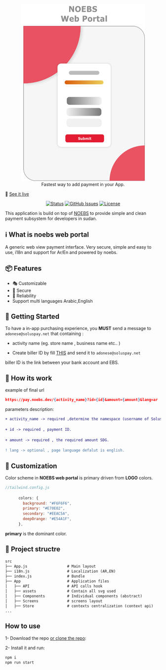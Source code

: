 <p align="center">
    <a href="https://soluspay.net">
      <img alt="NOEBS web portal" width="400" src=".github/NOEBS web portal.png">
    </a><br>
    Fastest way to add payment in your App.
</p>

🚀 [See it live](https://pay.noebs.dev/noebs?id=noebs&amount=50)

<div align="center">

[![Status](https://img.shields.io/badge/status-active-success.svg)]()
[![GitHub Issues](https://img.shields.io/github/issues/ahmadadlan11/noebs-web-portal)](https://github.com/ahmadadlan11/noebs-web-portal/issues)
[![License](https://img.shields.io/badge/license-MIT-blue.svg)](/LICENSE)

</div>

This application is build on top of [NOEBS](https://github.com/adonese/noebs/) to provide simple and clean payment subsystem for developers in sudan.

## ℹ️ What is noebs web portal

A generic web view payment interface. Very secure, simple and easy to use, i18n and support for Ar/En and powered by noebs.

## 📦 Features

- :performing_arts: Customizable
- :beginner: Secure
- :100: Reliability
- Support multi languages Arabic,English

## 🏁 Getting Started

To have a in-app purchasing experience, you **MUST** send a message to `adonese@soluspay.net` that containing :
- activity name (eg. store name , business name etc.. )

- Create biller ID by fill [THIS](https://github.com/ahmadadlan11/noebs-web-portal/raw/master/.github/Biller%20registration%20%20form.docx) and send it to `adonese@soluspay.net`

biller ID is the link between your bank account and EBS.


## :wrench: How its work

example of final url

```json
https://pay.noebs.dev/{activity_name}?id={id}&amount={amount}&lang=ar
```

parameters description:

```diff
+ activity_name -> required ,determine the namespace (username of Solus account)

+ id -> required , payment ID.

+ amount -> required , the required amount SDG.

! lang -> optional , page language defalut is english.

```

## :rainbow: Customization

Color scheme in **NOEBS web portal** is primary driven from **LOGO** colors.

```js
//tailwind.config.js

      colors: {
        background: "#F6F6F6",
        primary: "#E70E02",
        secondary: "#EEAC5A",
        deepOrange: "#E54A1F",
      },

```

**primary** is the dominant color.

## :scroll: Project structre

    src
    ├── App.js                  # Main layout
    ├── i18n.js                 # Localization (AR,EN)
    ├── index.js                # Bundle
    ├── App                     # Application files
    │   ├── API                 # API calls hook
    │   ├── assets              # Contain all svg used
    │   ├── Components          # Individual components (abstract)
    │   ├── Screens             # screens layout 
    │   ├── Store               # contexts centralization (context api) 
    ...

## How to use

1- Download the repo [or clone the repo](https://github.com/ahmadadlan11/noebs-web-portal):

2- Install it and run:

```sh
npm i
npm run start
```
